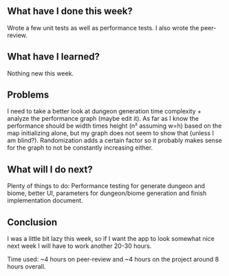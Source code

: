 ## What have I done this week?

Wrote a few unit tests as well as performance tests. I also wrote the peer-review.

## What have I learned?

Nothing new this week.

## Problems

I need to take a better look at dungeon generation time complexity + analyze the performance graph (maybe edit it). As far as I know the performance should be width times height (n² assuming w=h) based on the map initializing alone, but my graph does not seem to show that (unless I am blind?). Randomization adds a certain
factor so it probably makes sense for the graph to not be constantly increasing either.

## What will I do next?

Plenty of things to do:
Performance testing for generate dungeon and biome, better UI, parameters for dungeon/biome generation and finish implementation document.

## Conclusion

I was a little bit lazy this week, so if I want the app to look somewhat nice next week I will have to work another 20-30 hours.

Time used: ~4 hours on peer-review and ~4 hours on the project around 8 hours overall.
